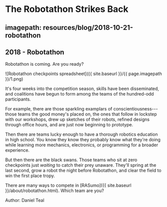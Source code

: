 # The Robotathon Strikes Back
## imagepath: resources/blog/2018-10-21-robotathon
## 2018 - Robotathon

Robotathon is coming. Are you ready?

![Robotathon checkpoints spreadsheet]({{ site.baseurl }}/{{ page.imagepath }}/1.png)

It's four weeks into the competition season, skills have been disseminated, and coalitions have begun to form among the teams of the hundred-odd participants.

For example, there are those sparkling examplars of conscientiousness---those teams the good money's placed on, the ones that follow in lockstep with our workshops, drew up sketches of their robots, refined designs through office hours, and are just now beginning to prototype.

Then there are teams lucky enough to have a thorough robotics education in high school. You know they know they probably know what they're doing while learning more mechanics, electronics, or programming for a broader experience.

But then there are the black swans. Those teams who sit at zero checkpoints just _waiting_ to catch their prey unaware. They'll spring at the last second, grow a robot the night before Robotathon, and clear the field to win the first place tropy.

There are many ways to compete in [RASumo]({{ site.baseurl }}/about/robotathon.html). Which team are you?

Author: Daniel Teal
